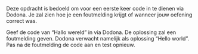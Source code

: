 
Deze opdracht is bedoeld om voor een eerste keer code in te dienen via Dodona. Je zal zien hoe je een foutmelding krijgt of wanneer jouw oefening correct was.

Geef de code van “Hallo wereld” in via Dodona. De oplossing zal een foutmelding geven. Dodona verwacht namelijk als oplossing “Hello world”. Pas na de foutmelding de code aan en test opnieuw.
